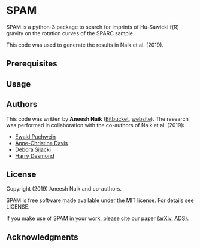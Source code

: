# SPAM

SPAM is a python-3 package to search for imprints of Hu-Sawicki f(R) gravity on the rotation curves of the SPARC sample.

This code was used to generate the results in Naik et al. (2019).

## Prerequisites

## Usage

## Authors

This code was written by **Aneesh Naik** ([Bitbucket](https://bitbucket.org/an485/), [website](https://www.ast.cam.ac.uk/~an485/)). The research was performed in collaboration with the co-authors of Naik et al. (2019):

* [Ewald Puchwein](https://www.aip.de/Members/epuchwein)
* [Anne-Christine Davis](http://www.damtp.cam.ac.uk/user/acd/)
* [Debora Sijacki](https://www.ast.cam.ac.uk/people/Debora.Sijacki)
* [Harry Desmond](https://www2.physics.ox.ac.uk/contacts/people/desmond)


## License

Copyright (2019) Aneesh Naik and co-authors.

SPAM is free software made available under the MIT license. For details see LICENSE.

If you make use of SPAM in your work, please cite our paper ([arXiv](), [ADS]()).


## Acknowledgments